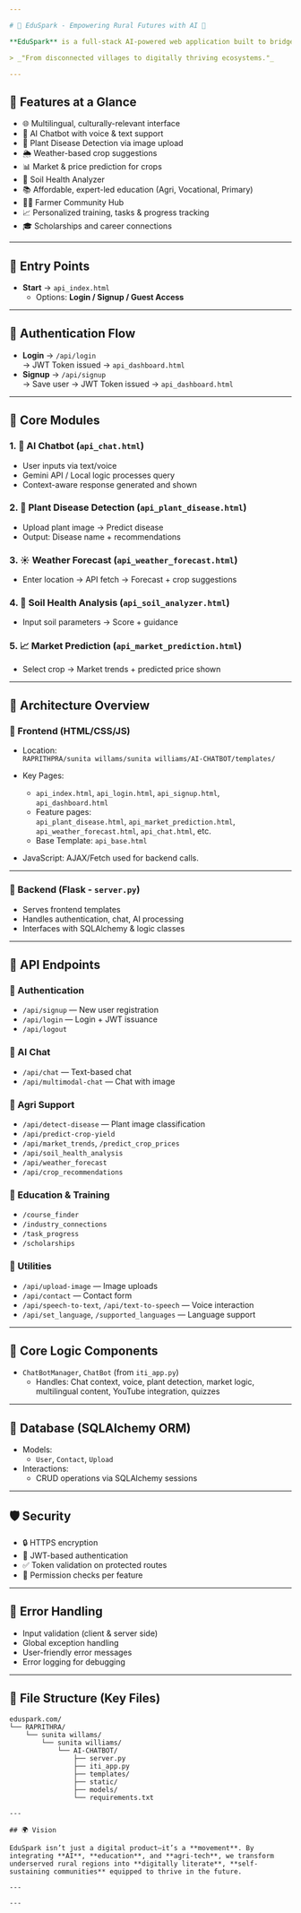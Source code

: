 ```yaml
---

# 🌱 EduSpark - Empowering Rural Futures with AI 🌾

**EduSpark** is a full-stack AI-powered web application built to bridge the **digital divide** and empower **rural communities** through **context-aware technologies**, **agri-support**, and **accessible education**.

> _"From disconnected villages to digitally thriving ecosystems."_

---
```


## 🚀 Features at a Glance

- 🌐 Multilingual, culturally-relevant interface
- 🤖 AI Chatbot with voice & text support
- 🌿 Plant Disease Detection via image upload
- 🌦 Weather-based crop suggestions
- 📊 Market & price prediction for crops
- 🌱 Soil Health Analyzer
- 📚 Affordable, expert-led education (Agri, Vocational, Primary)
- 🧑‍🌾 Farmer Community Hub
- 📈 Personalized training, tasks & progress tracking
- 🎓 Scholarships and career connections

---

## 🧭 Entry Points

- **Start** → `api_index.html`
  - Options: **Login / Signup / Guest Access**

---

## 🔐 Authentication Flow

- **Login** → `/api/login`  
  → JWT Token issued → `api_dashboard.html`
- **Signup** → `/api/signup`  
  → Save user → JWT Token issued → `api_dashboard.html`

---

## 🌟 Core Modules

### 1. 🤖 AI Chatbot (`api_chat.html`)
- User inputs via text/voice
- Gemini API / Local logic processes query
- Context-aware response generated and shown

### 2. 🦠 Plant Disease Detection (`api_plant_disease.html`)
- Upload plant image → Predict disease
- Output: Disease name + recommendations

### 3. ☀️ Weather Forecast (`api_weather_forecast.html`)
- Enter location → API fetch → Forecast + crop suggestions

### 4. 🧪 Soil Health Analysis (`api_soil_analyzer.html`)
- Input soil parameters → Score + guidance

### 5. 📈 Market Prediction (`api_market_prediction.html`)
- Select crop → Market trends + predicted price shown

---

## 🧱 Architecture Overview

### 🔹 Frontend (HTML/CSS/JS)

- Location:  
  `RAPRITHPRA/sunita willams/sunita williams/AI-CHATBOT/templates/`

- Key Pages:
  - `api_index.html`, `api_login.html`, `api_signup.html`, `api_dashboard.html`
  - Feature pages:  
    `api_plant_disease.html`, `api_market_prediction.html`, `api_weather_forecast.html`, `api_chat.html`, etc.
  - Base Template: `api_base.html`

- JavaScript: AJAX/Fetch used for backend calls.

---

### 🔹 Backend (Flask - `server.py`)

- Serves frontend templates
- Handles authentication, chat, AI processing
- Interfaces with SQLAlchemy & logic classes

---

## 📡 API Endpoints

### 🔐 Authentication
- `/api/signup` — New user registration
- `/api/login` — Login + JWT issuance
- `/api/logout`

### 🤖 AI Chat
- `/api/chat` — Text-based chat
- `/api/multimodal-chat` — Chat with image

### 🌿 Agri Support
- `/api/detect-disease` — Plant image classification
- `/api/predict-crop-yield`
- `/api/market_trends`, `/predict_crop_prices`
- `/api/soil_health_analysis`
- `/api/weather_forecast`
- `/api/crop_recommendations`

### 📘 Education & Training
- `/course_finder`
- `/industry_connections`
- `/task_progress`
- `/scholarships`

### 🔧 Utilities
- `/api/upload-image` — Image uploads
- `/api/contact` — Contact form
- `/api/speech-to-text`, `/api/text-to-speech` — Voice interaction
- `/api/set_language`, `/supported_languages` — Language support

---

## 🧠 Core Logic Components

- `ChatBotManager`, `ChatBot` (from `iti_app.py`)
  - Handles: Chat context, voice, plant detection, market logic, multilingual content, YouTube integration, quizzes

---

## 💾 Database (SQLAlchemy ORM)

- Models:
  - `User`, `Contact`, `Upload`
- Interactions:
  - CRUD operations via SQLAlchemy sessions

---

## 🛡 Security

- 🔒 HTTPS encryption
- 🔐 JWT-based authentication
- ✅ Token validation on protected routes
- 🧾 Permission checks per feature

---

## 🐛 Error Handling

- Input validation (client & server side)
- Global exception handling
- User-friendly error messages
- Error logging for debugging

---

## 🧩 File Structure (Key Files)

```
eduspark.com/
└── RAPRITHRA/
    └── sunita willams/
        └── sunita williams/
            └── AI-CHATBOT/
                ├── server.py
                ├── iti_app.py
                ├── templates/
                ├── static/
                ├── models/
                └── requirements.txt

---

## 🌍 Vision

EduSpark isn’t just a digital product—it’s a **movement**. By integrating **AI**, **education**, and **agri-tech**, we transform underserved rural regions into **digitally literate**, **self-sustaining communities** equipped to thrive in the future.

---

---
